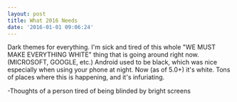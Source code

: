 ```yaml
---
layout: post
title: What 2016 Needs
date: '2016-01-01 09:06:24'
---
```


Dark themes for everything. I'm sick and tired of this whole "WE MUST MAKE EVERYTHING WHITE" thing that is going around right now. (MICROSOFT, GOOGLE, etc.) Android used to be black, which was nice especially when using your phone at night. Now (as of 5.0+) it's white. Tons of places where this is happening, and it's infuriating.

-Thoughts of a person tired of being blinded by bright screens